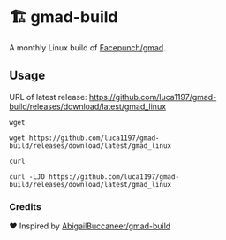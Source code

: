 # 🏗️ gmad-build
A monthly Linux build of [Facepunch/gmad](https://github.com/Facepunch/gmad).

## Usage

URL of latest release: https://github.com/luca1197/gmad-build/releases/download/latest/gmad_linux

`wget`
```
wget https://github.com/luca1197/gmad-build/releases/download/latest/gmad_linux
```

`curl`
```
curl -LJO https://github.com/luca1197/gmad-build/releases/download/latest/gmad_linux
```

### Credits
❤️ Inspired by [AbigailBuccaneer/gmad-build](https://github.com/AbigailBuccaneer/gmad-build)
